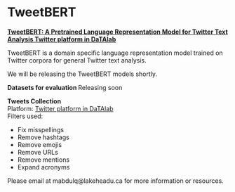 # TweetBERT
<b> <u>TweetBERT: A Pretrained Language Representation Model for Twitter Text Analysis <a href="https://twitter.datalab.science/">Twitter platform in DaTAlab</a> </u> </b>


TweetBERT is a domain specific language representation model trained on Twitter corpora for general Twitter text analysis.


We will be releasing the TweetBERT models shortly.

<b> Datasets for evaluation </b>
Releasing soon

<b> Tweets Collection </b> <br>
Platform: <a href="https://twitter.datalab.science/">Twitter platform in DaTAlab</a> <br>
Filters used:
<ul>
  <li>Fix misspellings</li>
  <li>Remove hashtags</li>
  <li>Remove emojis</li>
   <li>Remove URLs </li>
  <li>Remove mentions</li>
  <li>Expand acronyms</li>
</ul>
Please email at mabdulq@lakeheadu.ca for more information or resources.

